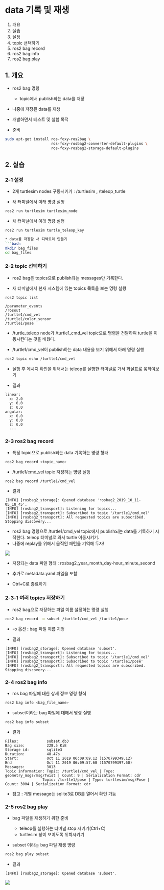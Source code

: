 # data 기록 및 재생
1. 개요
2. 실습
  1. 설정
  2. topic 선택하기
  3. ros2 bag record
  4. ros2 bag info
  5. ros2 bag play

## 1. 개요
* ros2 bag 명령
  * topic에서 publish되는 data를 저장
* 나중에 저장된 data를 재생
* 개발하면서 테스트 및 실험 목적

* 준비
```bash
sudo apt-get install ros-foxy-ros2bag \
                     ros-foxy-rosbag2-converter-default-plugins \
                     ros-foxy-rosbag2-storage-default-plugins
```

## 2. 실습
### 2-1 설정
* 2개 turtlesim nodes 구동시키기 : /turtlesim ,  /teleop_turtle 

* 새 터미널에서 아래 명령 실행
```bash
ros2 run turtlesim turtlesim_node
```

* 새 터미널에서 아래 명령 실행
```bash
ros2 run turtlesim turtle_teleop_key

* data를 저장할 새 디렉토리 만들기
```bash
mkdir bag_files
cd bag_files
```

### 2-2 topic 선택하기
* ros2 bag은 topics으로 publish되는 messages만 기록한다.

* 새 터미널에서 현재 시스템에 있는 topics 목록을 보는 명령 실행
```bash
ros2 topic list
```

```결과
/parameter_events
/rosout
/turtle1/cmd_vel
/turtle1/color_sensor
/turtle1/pose
```

* /turtle_teleop node가 /turtle1_cmd_vel topic으로 명령을 전달하여 turtle을 이동시킨다는 것을 배웠다.

* /turtle1/cmd_vel이 publish하는 data 내용을 보기 위해서 아래 명령 실행
```bash
ros2 topic echo /turtle1/cmd_vel
```

* 실행 후 메시지 확인을 위해서는 teleop를 실행한 터미널로 가서 화살표로 움직여보기

* 결과
```
linear:
  x: 2.0
  y: 0.0
  z: 0.0
angular:
  x: 0.0
  y: 0.0
  z: 0.0
  ---
```

### 2-3 ros2 bag record
* 특정 topic으로 publish되는 data 기록하는 명령 형태
```bash
ros2 bag record <topic_name>
```

* /turtle1/cmd_vel topic 저장하는 명령 실행
```bash
ros2 bag record /turtle1/cmd_vel
```

* 결과
```
[INFO] [rosbag2_storage]: Opened database 'rosbag2_2019_10_11-05_18_45'.
[INFO] [rosbag2_transport]: Listening for topics...
[INFO] [rosbag2_transport]: Subscribed to topic '/turtle1/cmd_vel'
[INFO] [rosbag2_transport]: All requested topics are subscribed. Stopping discovery...
```

* ros2 bag 명령으로 /turtle1/cmd_vel topic에서 publish되는 data를 기록하기 시작한다. teleop 터미널로 와서 turtle 이동시키기. 
* 나중에 replay를 위해서 움직인 패턴을 기억해 두자!

![](https://docs.ros.org/en/foxy/_images/record.png)

  * 저장되는 data 파일 형태 : rosbag2_year_month_day-hour_minute_second
  * 추가로 metadata.yaml 파일을 포함

* Ctrl+C로 종료하기 

### 2-3-1 여러 topics 저장하기
* ros2 bag으로 저장하는 파일 이름 설정하는 명령 실행
```bash
ros2 bag record -o subset /turtle1/cmd_vel /turtle1/pose
```
  * -o 옵션 : bag 파일 이름 지정

* 결과
```
[INFO] [rosbag2_storage]: Opened database 'subset'.
[INFO] [rosbag2_transport]: Listening for topics...
[INFO] [rosbag2_transport]: Subscribed to topic '/turtle1/cmd_vel'
[INFO] [rosbag2_transport]: Subscribed to topic '/turtle1/pose'
[INFO] [rosbag2_transport]: All requested topics are subscribed. Stopping discovery...
```

### 2-4 ros2 bag info
* ros bag 파일에 대한 상세 정보 명령 형식
```bash
ros2 bag info <bag_file_name>
```

* subset이라는 bag 파일에 대해서 명령 실행
```bash
ros2 bag info subset
```

* 결과
```
Files:             subset.db3
Bag size:          228.5 KiB
Storage id:        sqlite3
Duration:          48.47s
Start:             Oct 11 2019 06:09:09.12 (1570799349.12)
End                Oct 11 2019 06:09:57.60 (1570799397.60)
Messages:          3013
Topic information: Topic: /turtle1/cmd_vel | Type: geometry_msgs/msg/Twist | Count: 9 | Serialization Format: cdr
                 Topic: /turtle1/pose | Type: turtlesim/msg/Pose | Count: 3004 | Serialization Format: cdr
```
  * 참고 : 개별 message는 sqlite3로 DB를 열어서 확인 가능

### 2-5 ros2 bag play
* bag 파일을 재생하기 위한 준비
  * teleop를 실행하는 터미널 stop 시키기(Ctrl+C)
  * turtlesim 창이 보이도록 위치시키기

* subset 이라는 bag 파일 재생 명령
```bash
ros2 bag play subset
```

* 결과
```
[INFO] [rosbag2_storage]: Opened database 'subset'.
```

![](https://docs.ros.org/en/foxy/_images/playback.png)

